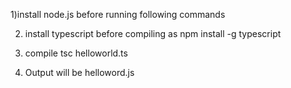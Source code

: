 1)install node.js before running following commands

2) install typescript before compiling as
    npm install -g typescript

3)  compile
    tsc helloworld.ts

4) Output will be helloword.js 